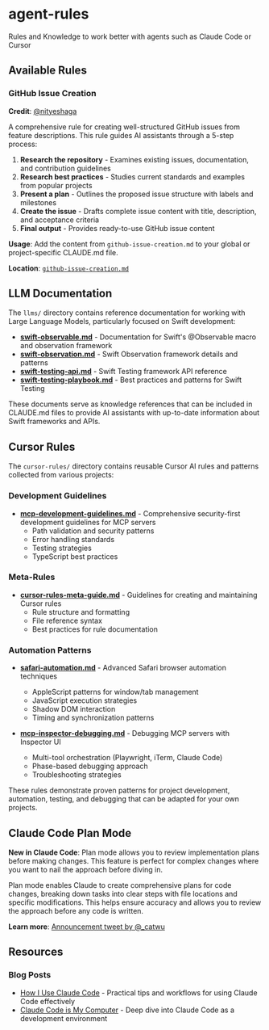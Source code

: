 # agent-rules
Rules and Knowledge to work better with agents such as Claude Code or Cursor

## Available Rules

### GitHub Issue Creation
**Credit**: [@nityeshaga](https://x.com/nityeshaga/status/1933113428379574367)

A comprehensive rule for creating well-structured GitHub issues from feature descriptions. This rule guides AI assistants through a 5-step process:

1. **Research the repository** - Examines existing issues, documentation, and contribution guidelines
2. **Research best practices** - Studies current standards and examples from popular projects
3. **Present a plan** - Outlines the proposed issue structure with labels and milestones
4. **Create the issue** - Drafts complete issue content with title, description, and acceptance criteria
5. **Final output** - Provides ready-to-use GitHub issue content

**Usage**: Add the content from `github-issue-creation.md` to your global or project-specific CLAUDE.md file.

**Location**: [`github-issue-creation.md`](./github-issue-creation.md)

## LLM Documentation

The `llms/` directory contains reference documentation for working with Large Language Models, particularly focused on Swift development:

- **[swift-observable.md](./llms/swift-observable.md)** - Documentation for Swift's @Observable macro and observation framework
- **[swift-observation.md](./llms/swift-observation.md)** - Swift Observation framework details and patterns
- **[swift-testing-api.md](./llms/swift-testing-api.md)** - Swift Testing framework API reference
- **[swift-testing-playbook.md](./llms/swift-testing-playbook.md)** - Best practices and patterns for Swift Testing

These documents serve as knowledge references that can be included in CLAUDE.md files to provide AI assistants with up-to-date information about Swift frameworks and APIs.

## Cursor Rules

The `cursor-rules/` directory contains reusable Cursor AI rules and patterns collected from various projects:

### Development Guidelines

- **[mcp-development-guidelines.md](./cursor-rules/mcp-development-guidelines.md)** - Comprehensive security-first development guidelines for MCP servers
  - Path validation and security patterns
  - Error handling standards
  - Testing strategies
  - TypeScript best practices

### Meta-Rules

- **[cursor-rules-meta-guide.md](./cursor-rules/cursor-rules-meta-guide.md)** - Guidelines for creating and maintaining Cursor rules
  - Rule structure and formatting
  - File reference syntax
  - Best practices for rule documentation

### Automation Patterns

- **[safari-automation.md](./cursor-rules/safari-automation.md)** - Advanced Safari browser automation techniques
  - AppleScript patterns for window/tab management
  - JavaScript execution strategies
  - Shadow DOM interaction
  - Timing and synchronization patterns

- **[mcp-inspector-debugging.md](./cursor-rules/mcp-inspector-debugging.md)** - Debugging MCP servers with Inspector UI
  - Multi-tool orchestration (Playwright, iTerm, Claude Code)
  - Phase-based debugging approach
  - Troubleshooting strategies

These rules demonstrate proven patterns for project development, automation, testing, and debugging that can be adapted for your own projects.

## Claude Code Plan Mode

**New in Claude Code**: Plan mode allows you to review implementation plans before making changes. This feature is perfect for complex changes where you want to nail the approach before diving in.

Plan mode enables Claude to create comprehensive plans for code changes, breaking down tasks into clear steps with file locations and specific modifications. This helps ensure accuracy and allows you to review the approach before any code is written.

**Learn more**: [Announcement tweet by @_catwu](https://x.com/_catwu/status/1932857816131547453)

## Resources

### Blog Posts
- [How I Use Claude Code](https://spiess.dev/blog/how-i-use-claude-code) - Practical tips and workflows for using Claude Code effectively
- [Claude Code is My Computer](https://steipete.me/posts/2025/claude-code-is-my-computer) - Deep dive into Claude Code as a development environment

